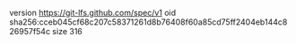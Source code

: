 version https://git-lfs.github.com/spec/v1
oid sha256:cceb045cf68c207c58371261d8b76408f60a85cd75ff2404eb144c826957f54c
size 316
